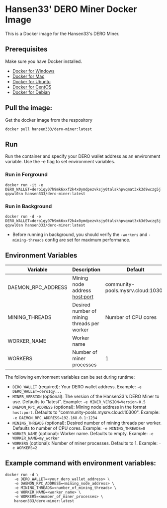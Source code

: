 # Hansen33' DERO Miner Docker Image

This is a Docker image for the Hansen33's DERO Miner.

## Prerequisites

Make sure you have Docker installed.

- [Docker for Windows](https://docs.docker.com/docker-for-windows/install/)
- [Docker for Mac](https://docs.docker.com/docker-for-mac/install/)
- [Docker for Ubuntu](https://docs.docker.com/engine/install/ubuntu/)
- [Docker for CentOS](https://docs.docker.com/engine/install/centos/)
- [Docker for Debian](https://docs.docker.com/engine/install/debian/)


## Pull the image:

Get the docker image from the respository

```docker pull hansen333/dero-miner:latest```

## Run

Run the container and specify your DERO wallet address as an environment variable. Use the -e flag to set environment variables.

### Run in Forground

```docker run -it -e DERO_WALLET=dero1qy07h9mk6xxf2k4x0ymdpezvksjy0talskhpvqmat3xk3d9wczg5jqqvwl0sn hansen333/dero-miner:latest```

### Run in Background

```docker run -d -e DERO_WALLET=dero1qy07h9mk6xxf2k4x0ymdpezvksjy0talskhpvqmat3xk3d9wczg5jqqvwl0sn hansen333/dero-miner:latest```

* Before running in background, you should verify the `-workers` and `-mining-threads` config are set for maximum performance.

## Environment Variables

| Variable            | Description                                                 | Default                                                                 |
| ------------------- | ----------------------------------------------------------- | ----------------------------------------------------------------------- |
| DAEMON_RPC_ADDRESS  | Mining node address <host:port>                             | community-pools.mysrv.cloud:10300                                       |
| MINING_THREADS      | Desired number of mining threads per worker                 | Number of CPU cores                                                     |
| WORKER_NAME         | Worker name                                                 |                                                                         |
| WORKERS             | Number of miner processes                                   | 1                                                                       |

The following environment variables can be set during runtime:

- `DERO_WALLET` (required): Your DERO wallet address. Example: `-e DERO_WALLET=dero1qy...`
- `MINER_VERSION` (optional): The version of the Hansen33's DERO Miner to use. Defaults to "latest". Example: `-e MINER_VERSION=Version-0.5`
- `DAEMON_RPC_ADDRESS` (optional): Mining node address in the format `host:port`. Defaults to "community-pools.mysrv.cloud:10300". Example: `-e DAEMON_RPC_ADDRESS=192.168.0.1:1234`
- `MINING_THREADS` (optional): Desired number of mining threads per worker. Defaults to number of CPU cores. Example: `-e MINING_THREADS=8`
- `WORKER_NAME` (optional): Worker name. Defaults to empty. Example: `-e WORKER_NAME=my_worker`
- `WORKERS` (optional): Number of miner processes. Defaults to 1. Example: `-e WORKERS=2`

## Example command with environment variables:

```
docker run -d \
    -e DERO_WALLET=<your_dero_wallet_address> \
    -e DAEMON_RPC_ADDRESS=<mining_node_address> \
    -e MINING_THREADS=<number_of_mining_threads> \
    -e WORKER_NAME=<worker_name> \
    -e WORKERS=<number_of_miner_processes> \
    hansen333/dero-miner:latest
```